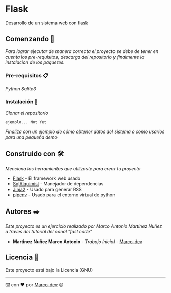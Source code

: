 # Flask  

Desarrollo de un sistema web con flask

## Comenzando 🚀

_Para lograr ejecutar de manera correcta el proyecto se debe
de tener en cuenta los pre-requisitos, descarga del repositorio y finalmente la instalacion de los paquetes._

### Pre-requisitos 📋

_Python_
_Sqlite3_


### Instalación 🔧

_Clonar el repositorio_

```
ejemplo... Not Yet
```



_Finaliza con un ejemplo de cómo obtener datos del sistema o como usarlos para una pequeña demo_

## Construido con 🛠️

_Menciona las herramientas que utilizaste para crear tu proyecto_

* [Flask](http://www.dropwizard.io/1.0.2/docs/) - El framework web usado
* [SqlAlquimist](https://maven.apache.org/) - Manejador de dependencias
* [Jinja2](https://rometools.github.io/rome/) - Usado para generar RSS
* [pipenv](https://rometools.github.io/rome/) - Usado para el entorno virtual de python


## Autores ✒️

_Este proyecto es un ejercicio realizado por Marco Antonio Martinez Nuñez a traves del tutorial del canal "fast code"_

* **Martinez Nuñez Marco Antonio** - *Trabajo Inicial* - [Marco-dev](https://github.com/MartinezNunezMarcoAntonio)


## Licencia 📄

Este proyecto está bajo la Licencia (GNU)


---
⌨️ con ❤️ por [Marco-dev](https://github.com/MartinezNunezMarcoAntonio) 😊
